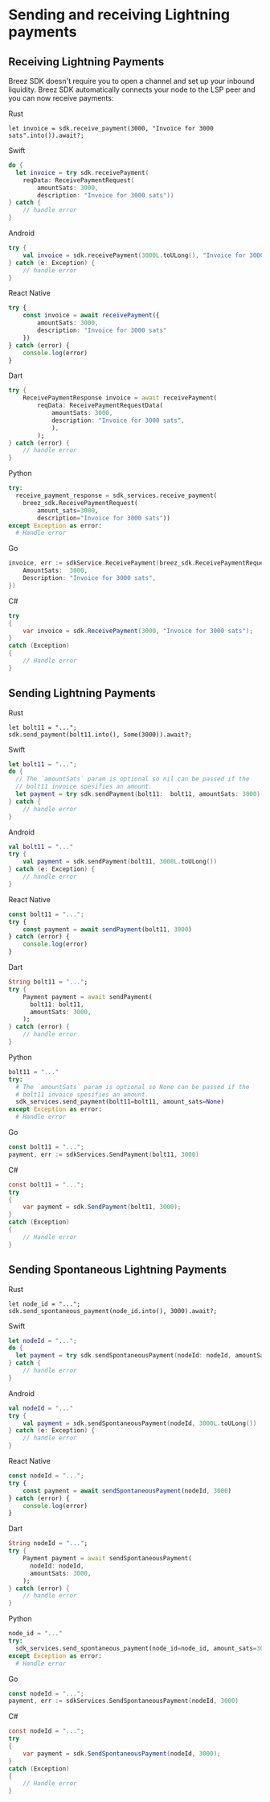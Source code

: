# Sending and receiving Lightning payments

## Receiving Lightning Payments

Breez SDK doesn't require you to open a channel and set up your inbound liquidity.
Breez SDK automatically connects your node to the LSP peer and you can now receive payments:

<custom-tabs category="lang">
<div slot="title">Rust</div>
<section>

```rust,ignore
let invoice = sdk.receive_payment(3000, "Invoice for 3000 sats".into()).await?;
```
</section>

<div slot="title">Swift</div>
<section>

```swift
do {
  let invoice = try sdk.receivePayment(
    reqData: ReceivePaymentRequest(
        amountSats: 3000, 
        description: "Invoice for 3000 sats"))
} catch {
    // handle error
}
```
</section>

<div slot="title">Android</div>
<section>

```kotlin
try {
    val invoice = sdk.receivePayment(3000L.toULong(), "Invoice for 3000 sats")
} catch (e: Exception) {
    // handle error
}
```
</section>

<div slot="title">React Native</div>
<section>

```typescript
try {
    const invoice = await receivePayment({
        amountSats: 3000, 
        description: "Invoice for 3000 sats"
    })
} catch (error) {
    console.log(error)
}
```
</section>

<div slot="title">Dart</div>
<section>

```dart
try {
    ReceivePaymentResponse invoice = await receivePayment(
        reqData: ReceivePaymentRequestData(
            amountSats: 3000, 
            description: "Invoice for 3000 sats",
            ),
        );
} catch (error) {
    // handle error
}
```
</section>

<div slot="title">Python</div>
<section>

```python
try:
  receive_payment_response = sdk_services.receive_payment(
    breez_sdk.ReceivePaymentRequest(
        amount_sats=3000,
        description="Invoice for 3000 sats"))
except Exception as error:
  # Handle error
```
</section>

<div slot="title">Go</div>
<section>

```go
invoice, err := sdkService.ReceivePayment(breez_sdk.ReceivePaymentRequest{
	AmountSats:  3000,
	Description: "Invoice for 3000 sats",
})
```
</section>

<div slot="title">C#</div>
<section>

```cs
try 
{
    var invoice = sdk.ReceivePayment(3000, "Invoice for 3000 sats");
} 
catch (Exception) 
{
    // Handle error
}
```
</section>
</custom-tabs>

## Sending Lightning Payments

<custom-tabs category="lang">
<div slot="title">Rust</div>
<section>

```rust,ignore
let bolt11 = "...";
sdk.send_payment(bolt11.into(), Some(3000)).await?;
```
</section>

<div slot="title">Swift</div>
<section>

```swift
let bolt11 = "...";
do {
  // The `amountSats` param is optional so nil can be passed if the 
  // bolt11 invoice spesifies an amount.
  let payment = try sdk.sendPayment(bolt11:  bolt11, amountSats: 3000)
} catch {
    // handle error
}
```
</section>

<div slot="title">Android</div>
<section>

```kotlin
val bolt11 = "..."
try {
    val payment = sdk.sendPayment(bolt11, 3000L.toULong())
} catch (e: Exception) {
    // handle error
}
```
</section>

<div slot="title">React Native</div>
<section>

```typescript
const bolt11 = "...";
try {
    const payment = await sendPayment(bolt11, 3000)
} catch (error) {
    console.log(error)
}
```
</section>

<div slot="title">Dart</div>
<section>

```dart
String bolt11 = "...";
try {
    Payment payment = await sendPayment(
      bolt11: bolt11,
      amountSats: 3000,
    );
} catch (error) {
    // handle error
}
```
</section>

<div slot="title">Python</div>
<section>

```python
bolt11 = "..."
try:
  # The `amountSats` param is optional so None can be passed if the 
  # bolt11 invoice spesifies an amount.
  sdk_services.send_payment(bolt11=bolt11, amount_sats=None)
except Exception as error:
  # Handle error
```
</section>

<div slot="title">Go</div>
<section>

```go
const bolt11 = "...";
payment, err := sdkServices.SendPayment(bolt11, 3000)
```
</section>

<div slot="title">C#</div>
<section>

```cs
const bolt11 = "...";
try 
{
    var payment = sdk.SendPayment(bolt11, 3000);
} 
catch (Exception) 
{
    // Handle error
}
```
</section>
</custom-tabs>

## Sending Spontaneous Lightning Payments

<custom-tabs category="lang">
<div slot="title">Rust</div>
<section>

```rust,ignore
let node_id = "...";
sdk.send_spontaneous_payment(node_id.into(), 3000).await?;
```
</section>

<div slot="title">Swift</div>
<section>

```swift
let nodeId = "...";
do {
  let payment = try sdk.sendSpontaneousPayment(nodeId: nodeId, amountSats: 3000)
} catch {
    // handle error
}
```
</section>

<div slot="title">Android</div>
<section>

```kotlin
val nodeId = "..."
try {
    val payment = sdk.sendSpontaneousPayment(nodeId, 3000L.toULong())
} catch (e: Exception) {
    // handle error
}
```
</section>

<div slot="title">React Native</div>
<section>

```typescript
const nodeId = "...";
try {
    const payment = await sendSpontaneousPayment(nodeId, 3000)
} catch (error) {
    console.log(error)
}
```
</section>

<div slot="title">Dart</div>
<section>

```dart
String nodeId = "...";
try {
    Payment payment = await sendSpontaneousPayment(
      nodeId: nodeId,
      amountSats: 3000,
    );
} catch (error) {
    // handle error
}
```
</section>

<div slot="title">Python</div>
<section>

```python
node_id = "..."
try:
  sdk_services.send_spontaneous_payment(node_id=node_id, amount_sats=3000)
except Exception as error:
  # Handle error
```
</section>

<div slot="title">Go</div>
<section>

```go
const nodeId = "...";
payment, err := sdkServices.SendSpontaneousPayment(nodeId, 3000)
```
</section>

<div slot="title">C#</div>
<section>

```cs
const nodeId = "...";
try 
{
    var payment = sdk.SendSpontaneousPayment(nodeId, 3000);
} 
catch (Exception) 
{
    // Handle error
}
```
</section>
</custom-tabs>